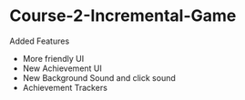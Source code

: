 # Course-2-Incremental-Game

Added Features
- More friendly UI
- New Achievement UI 
- New Background Sound and click sound
- Achievement Trackers
